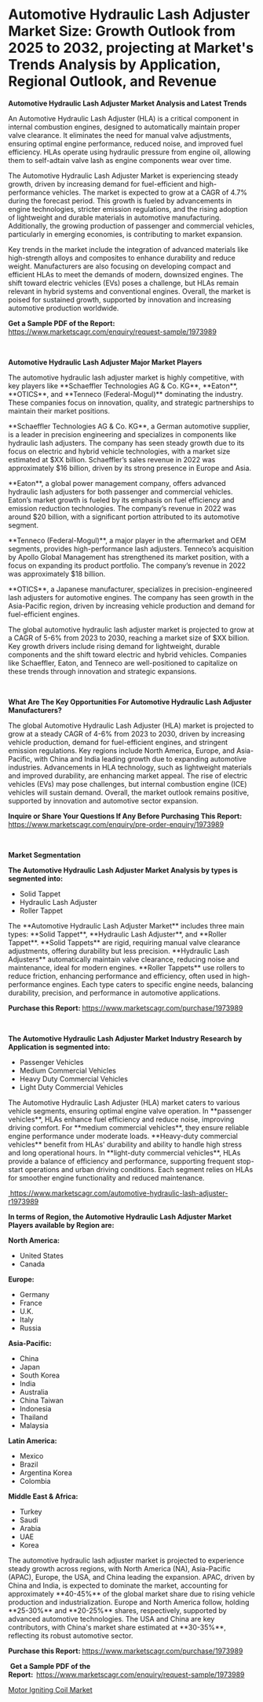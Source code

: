 <p><h1>Automotive Hydraulic Lash Adjuster Market Size: Growth Outlook from 2025 to 2032, projecting at Market's Trends Analysis by Application, Regional Outlook, and Revenue</h1></p><p><strong>Automotive Hydraulic Lash Adjuster Market Analysis and Latest Trends</strong></p>
<p><p>An Automotive Hydraulic Lash Adjuster (HLA) is a critical component in internal combustion engines, designed to automatically maintain proper valve clearance. It eliminates the need for manual valve adjustments, ensuring optimal engine performance, reduced noise, and improved fuel efficiency. HLAs operate using hydraulic pressure from engine oil, allowing them to self-adtain valve lash as engine components wear over time.</p><p>The Automotive Hydraulic Lash Adjuster Market is experiencing steady growth, driven by increasing demand for fuel-efficient and high-performance vehicles. The market is expected to grow at a CAGR of 4.7% during the forecast period. This growth is fueled by advancements in engine technologies, stricter emission regulations, and the rising adoption of lightweight and durable materials in automotive manufacturing. Additionally, the growing production of passenger and commercial vehicles, particularly in emerging economies, is contributing to market expansion.</p><p>Key trends in the market include the integration of advanced materials like high-strength alloys and composites to enhance durability and reduce weight. Manufacturers are also focusing on developing compact and efficient HLAs to meet the demands of modern, downsized engines. The shift toward electric vehicles (EVs) poses a challenge, but HLAs remain relevant in hybrid systems and conventional engines. Overall, the market is poised for sustained growth, supported by innovation and increasing automotive production worldwide.</p></p>
<p><strong>Get a Sample PDF of the Report:&nbsp;</strong> <a href="https://www.marketscagr.com/enquiry/request-sample/1973989?utm_campaign=1895&utm_medium=2&utm_source=Github&utm_content=ia&utm_term=24012025&utm_id=automotive-hydraulic-lash-adjuster">https://www.marketscagr.com/enquiry/request-sample/1973989</a></p>
<p>&nbsp;</p>
<p><strong>Automotive Hydraulic Lash Adjuster Major Market Players</strong></p>
<p><p>The automotive hydraulic lash adjuster market is highly competitive, with key players like **Schaeffler Technologies AG & Co. KG**, **Eaton**, **OTICS**, and **Tenneco (Federal-Mogul)** dominating the industry. These companies focus on innovation, quality, and strategic partnerships to maintain their market positions.</p><p>**Schaeffler Technologies AG & Co. KG**, a German automotive supplier, is a leader in precision engineering and specializes in components like hydraulic lash adjusters. The company has seen steady growth due to its focus on electric and hybrid vehicle technologies, with a market size estimated at $XX billion. Schaeffler’s sales revenue in 2022 was approximately $16 billion, driven by its strong presence in Europe and Asia.</p><p>**Eaton**, a global power management company, offers advanced hydraulic lash adjusters for both passenger and commercial vehicles. Eaton’s market growth is fueled by its emphasis on fuel efficiency and emission reduction technologies. The company’s revenue in 2022 was around $20 billion, with a significant portion attributed to its automotive segment.</p><p>**Tenneco (Federal-Mogul)**, a major player in the aftermarket and OEM segments, provides high-performance lash adjusters. Tenneco’s acquisition by Apollo Global Management has strengthened its market position, with a focus on expanding its product portfolio. The company’s revenue in 2022 was approximately $18 billion.</p><p>**OTICS**, a Japanese manufacturer, specializes in precision-engineered lash adjusters for automotive engines. The company has seen growth in the Asia-Pacific region, driven by increasing vehicle production and demand for fuel-efficient engines.</p><p>The global automotive hydraulic lash adjuster market is projected to grow at a CAGR of 5-6% from 2023 to 2030, reaching a market size of $XX billion. Key growth drivers include rising demand for lightweight, durable components and the shift toward electric and hybrid vehicles. Companies like Schaeffler, Eaton, and Tenneco are well-positioned to capitalize on these trends through innovation and strategic expansions.</p></p>
<p>&nbsp;</p>
<p><strong>What Are The Key Opportunities For Automotive Hydraulic Lash Adjuster Manufacturers?</strong></p>
<p><p>The global Automotive Hydraulic Lash Adjuster (HLA) market is projected to grow at a steady CAGR of 4-6% from 2023 to 2030, driven by increasing vehicle production, demand for fuel-efficient engines, and stringent emission regulations. Key regions include North America, Europe, and Asia-Pacific, with China and India leading growth due to expanding automotive industries. Advancements in HLA technology, such as lightweight materials and improved durability, are enhancing market appeal. The rise of electric vehicles (EVs) may pose challenges, but internal combustion engine (ICE) vehicles will sustain demand. Overall, the market outlook remains positive, supported by innovation and automotive sector expansion.</p></p>
<p><strong>Inquire or Share Your Questions If Any Before Purchasing This Report:</strong> <a href="https://www.marketscagr.com/enquiry/pre-order-enquiry/1973989?utm_campaign=1895&utm_medium=2&utm_source=Github&utm_content=ia&utm_term=24012025&utm_id=automotive-hydraulic-lash-adjuster">https://www.marketscagr.com/enquiry/pre-order-enquiry/1973989</a></p>
<p>&nbsp;</p>
<p><strong>Market Segmentation</strong></p>
<p><strong>The Automotive Hydraulic Lash Adjuster Market Analysis by types is segmented into:</strong></p>
<p><ul><li>Solid Tappet</li><li>Hydraulic Lash Adjuster</li><li>Roller Tappet</li></ul></p>
<p><p>The **Automotive Hydraulic Lash Adjuster Market** includes three main types: **Solid Tappet**, **Hydraulic Lash Adjuster**, and **Roller Tappet**. **Solid Tappets** are rigid, requiring manual valve clearance adjustments, offering durability but less precision. **Hydraulic Lash Adjusters** automatically maintain valve clearance, reducing noise and maintenance, ideal for modern engines. **Roller Tappets** use rollers to reduce friction, enhancing performance and efficiency, often used in high-performance engines. Each type caters to specific engine needs, balancing durability, precision, and performance in automotive applications.</p></p>
<p><strong>Purchase this Report:&nbsp;</strong><a href="https://www.marketscagr.com/purchase/1973989?utm_campaign=1895&utm_medium=2&utm_source=Github&utm_content=ia&utm_term=24012025&utm_id=automotive-hydraulic-lash-adjuster">https://www.marketscagr.com/purchase/1973989</a></p>
<p>&nbsp;</p>
<p><strong>The Automotive Hydraulic Lash Adjuster Market Industry Research by Application is segmented into:</strong></p>
<p><ul><li>Passenger Vehicles</li><li>Medium Commercial Vehicles</li><li>Heavy Duty Commercial Vehicles</li><li>Light Duty Commercial Vehicles</li></ul></p>
<p><p>The Automotive Hydraulic Lash Adjuster (HLA) market caters to various vehicle segments, ensuring optimal engine valve operation. In **passenger vehicles**, HLAs enhance fuel efficiency and reduce noise, improving driving comfort. For **medium commercial vehicles**, they ensure reliable engine performance under moderate loads. **Heavy-duty commercial vehicles** benefit from HLAs' durability and ability to handle high stress and long operational hours. In **light-duty commercial vehicles**, HLAs provide a balance of efficiency and performance, supporting frequent stop-start operations and urban driving conditions. Each segment relies on HLAs for smoother engine functionality and reduced maintenance.</p></p>
<p><a href="https://www.marketscagr.com/automotive-hydraulic-lash-adjuster-r1973989?utm_campaign=1895&utm_medium=2&utm_source=Github&utm_content=ia&utm_term=24012025&utm_id=automotive-hydraulic-lash-adjuster">&nbsp;https://www.marketscagr.com/automotive-hydraulic-lash-adjuster-r1973989</a></p>
<p><strong>In terms of Region, the Automotive Hydraulic Lash Adjuster Market Players available by Region are:</strong></p>
<p>
    <p> <strong> North America: </strong>
        <ul>
            <li>United States</li>
            <li>Canada</li>
        </ul>
        </p> 
    <p> <strong> Europe: </strong>
        <ul>
            <li>Germany</li>
            <li>France</li>
            <li>U.K.</li>
            <li>Italy</li>
            <li>Russia</li>
        </ul>
        </p> 
    <p> <strong> Asia-Pacific: </strong>
        <ul>
            <li>China</li>
            <li>Japan</li>
            <li>South Korea</li>
            <li>India</li>
            <li>Australia</li>
            <li>China Taiwan</li>
            <li>Indonesia</li>
            <li>Thailand</li>
            <li>Malaysia</li>
        </ul>
        </p> 
    <p> <strong> Latin America: </strong>
        <ul>
            <li>Mexico</li>
            <li>Brazil</li>
            <li>Argentina Korea</li>
            <li>Colombia</li>
        </ul>
        </p> 
    <p> <strong> Middle East & Africa: </strong>
        <ul>
            <li>Turkey</li>
            <li>Saudi</li>
            <li>Arabia</li>
            <li>UAE</li>
            <li>Korea</li>
        </ul>
    </p>
    </p>
<p><p>The automotive hydraulic lash adjuster market is projected to experience steady growth across regions, with North America (NA), Asia-Pacific (APAC), Europe, the USA, and China leading the expansion. APAC, driven by China and India, is expected to dominate the market, accounting for approximately **40-45%** of the global market share due to rising vehicle production and industrialization. Europe and North America follow, holding **25-30%** and **20-25%** shares, respectively, supported by advanced automotive technologies. The USA and China are key contributors, with China's market share estimated at **30-35%**, reflecting its robust automotive sector.</p></p>
<p><strong>Purchase this Report: </strong><a href="https://www.marketscagr.com/purchase/1973989?utm_campaign=1895&utm_medium=2&utm_source=Github&utm_content=ia&utm_term=24012025&utm_id=automotive-hydraulic-lash-adjuster">https://www.marketscagr.com/purchase/1973989</a></p>
<p>&nbsp;<strong>Get a Sample PDF of the Report:&nbsp;&nbsp;</strong><a href="https://www.marketscagr.com/enquiry/request-sample/1973989?utm_campaign=1895&utm_medium=2&utm_source=Github&utm_content=ia&utm_term=24012025&utm_id=automotive-hydraulic-lash-adjuster">https://www.marketscagr.com/enquiry/request-sample/1973989</a></p>
<p><strong></strong></p>
<p><p><a href="https://github.com/BryceTownsendr/Market-Research-Report-List-7/blob/main/motor-igniting-coil-market.md?utm_campaign=1895&utm_medium=2&utm_source=Github&utm_content=ia&utm_term=24012025&utm_id=automotive-hydraulic-lash-adjuster">Motor Igniting Coil Market</a></p></p>